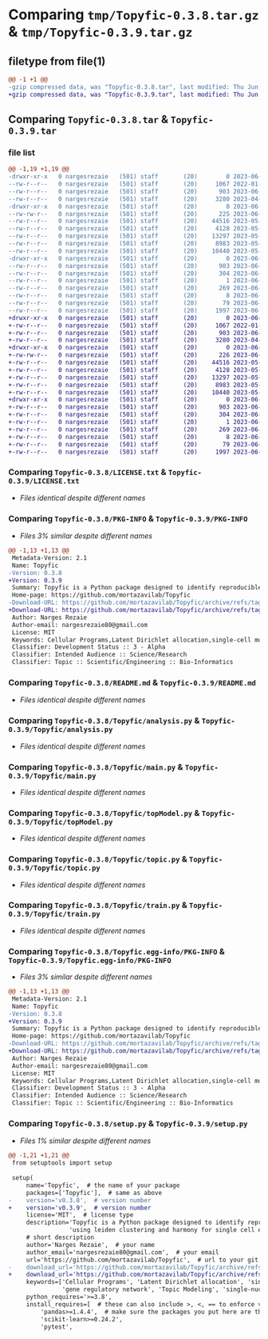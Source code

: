 # Comparing `tmp/Topyfic-0.3.8.tar.gz` & `tmp/Topyfic-0.3.9.tar.gz`

## filetype from file(1)

```diff
@@ -1 +1 @@
-gzip compressed data, was "Topyfic-0.3.8.tar", last modified: Thu Jun  1 18:05:14 2023, max compression
+gzip compressed data, was "Topyfic-0.3.9.tar", last modified: Thu Jun  1 18:09:08 2023, max compression
```

## Comparing `Topyfic-0.3.8.tar` & `Topyfic-0.3.9.tar`

### file list

```diff
@@ -1,19 +1,19 @@
-drwxr-xr-x   0 nargesrezaie   (501) staff       (20)        0 2023-06-01 18:05:14.607867 Topyfic-0.3.8/
--rw-r--r--   0 nargesrezaie   (501) staff       (20)     1067 2022-01-27 20:57:46.000000 Topyfic-0.3.8/LICENSE.txt
--rw-r--r--   0 nargesrezaie   (501) staff       (20)      903 2023-06-01 18:05:14.607944 Topyfic-0.3.8/PKG-INFO
--rw-r--r--   0 nargesrezaie   (501) staff       (20)     3280 2023-04-27 22:47:11.000000 Topyfic-0.3.8/README.md
-drwxr-xr-x   0 nargesrezaie   (501) staff       (20)        0 2023-06-01 18:05:14.606730 Topyfic-0.3.8/Topyfic/
--rw-rw-r--   0 nargesrezaie   (501) staff       (20)      225 2023-06-01 18:00:48.000000 Topyfic-0.3.8/Topyfic/__init__.py
--rw-r--r--   0 nargesrezaie   (501) staff       (20)    44516 2023-05-31 23:01:59.000000 Topyfic-0.3.8/Topyfic/analysis.py
--rw-r--r--   0 nargesrezaie   (501) staff       (20)     4128 2023-05-31 23:11:38.000000 Topyfic-0.3.8/Topyfic/main.py
--rw-r--r--   0 nargesrezaie   (501) staff       (20)    13297 2023-05-31 23:11:38.000000 Topyfic-0.3.8/Topyfic/topModel.py
--rw-r--r--   0 nargesrezaie   (501) staff       (20)     8983 2023-05-31 23:11:38.000000 Topyfic-0.3.8/Topyfic/topic.py
--rw-r--r--   0 nargesrezaie   (501) staff       (20)    10440 2023-05-31 22:59:19.000000 Topyfic-0.3.8/Topyfic/train.py
-drwxr-xr-x   0 nargesrezaie   (501) staff       (20)        0 2023-06-01 18:05:14.607712 Topyfic-0.3.8/Topyfic.egg-info/
--rw-r--r--   0 nargesrezaie   (501) staff       (20)      903 2023-06-01 18:05:14.000000 Topyfic-0.3.8/Topyfic.egg-info/PKG-INFO
--rw-r--r--   0 nargesrezaie   (501) staff       (20)      304 2023-06-01 18:05:14.000000 Topyfic-0.3.8/Topyfic.egg-info/SOURCES.txt
--rw-r--r--   0 nargesrezaie   (501) staff       (20)        1 2023-06-01 18:05:14.000000 Topyfic-0.3.8/Topyfic.egg-info/dependency_links.txt
--rw-r--r--   0 nargesrezaie   (501) staff       (20)      269 2023-06-01 18:05:14.000000 Topyfic-0.3.8/Topyfic.egg-info/requires.txt
--rw-r--r--   0 nargesrezaie   (501) staff       (20)        8 2023-06-01 18:05:14.000000 Topyfic-0.3.8/Topyfic.egg-info/top_level.txt
--rw-r--r--   0 nargesrezaie   (501) staff       (20)       79 2023-06-01 18:05:14.608211 Topyfic-0.3.8/setup.cfg
--rw-r--r--   0 nargesrezaie   (501) staff       (20)     1997 2023-06-01 18:04:29.000000 Topyfic-0.3.8/setup.py
+drwxr-xr-x   0 nargesrezaie   (501) staff       (20)        0 2023-06-01 18:09:08.264098 Topyfic-0.3.9/
+-rw-r--r--   0 nargesrezaie   (501) staff       (20)     1067 2022-01-27 20:57:46.000000 Topyfic-0.3.9/LICENSE.txt
+-rw-r--r--   0 nargesrezaie   (501) staff       (20)      903 2023-06-01 18:09:08.264175 Topyfic-0.3.9/PKG-INFO
+-rw-r--r--   0 nargesrezaie   (501) staff       (20)     3280 2023-04-27 22:47:11.000000 Topyfic-0.3.9/README.md
+drwxr-xr-x   0 nargesrezaie   (501) staff       (20)        0 2023-06-01 18:09:08.262975 Topyfic-0.3.9/Topyfic/
+-rw-rw-r--   0 nargesrezaie   (501) staff       (20)      226 2023-06-01 18:08:21.000000 Topyfic-0.3.9/Topyfic/__init__.py
+-rw-r--r--   0 nargesrezaie   (501) staff       (20)    44516 2023-05-31 23:01:59.000000 Topyfic-0.3.9/Topyfic/analysis.py
+-rw-r--r--   0 nargesrezaie   (501) staff       (20)     4128 2023-05-31 23:11:38.000000 Topyfic-0.3.9/Topyfic/main.py
+-rw-r--r--   0 nargesrezaie   (501) staff       (20)    13297 2023-05-31 23:11:38.000000 Topyfic-0.3.9/Topyfic/topModel.py
+-rw-r--r--   0 nargesrezaie   (501) staff       (20)     8983 2023-05-31 23:11:38.000000 Topyfic-0.3.9/Topyfic/topic.py
+-rw-r--r--   0 nargesrezaie   (501) staff       (20)    10440 2023-05-31 22:59:19.000000 Topyfic-0.3.9/Topyfic/train.py
+drwxr-xr-x   0 nargesrezaie   (501) staff       (20)        0 2023-06-01 18:09:08.263956 Topyfic-0.3.9/Topyfic.egg-info/
+-rw-r--r--   0 nargesrezaie   (501) staff       (20)      903 2023-06-01 18:09:08.000000 Topyfic-0.3.9/Topyfic.egg-info/PKG-INFO
+-rw-r--r--   0 nargesrezaie   (501) staff       (20)      304 2023-06-01 18:09:08.000000 Topyfic-0.3.9/Topyfic.egg-info/SOURCES.txt
+-rw-r--r--   0 nargesrezaie   (501) staff       (20)        1 2023-06-01 18:09:08.000000 Topyfic-0.3.9/Topyfic.egg-info/dependency_links.txt
+-rw-r--r--   0 nargesrezaie   (501) staff       (20)      269 2023-06-01 18:09:08.000000 Topyfic-0.3.9/Topyfic.egg-info/requires.txt
+-rw-r--r--   0 nargesrezaie   (501) staff       (20)        8 2023-06-01 18:09:08.000000 Topyfic-0.3.9/Topyfic.egg-info/top_level.txt
+-rw-r--r--   0 nargesrezaie   (501) staff       (20)       79 2023-06-01 18:09:08.264444 Topyfic-0.3.9/setup.cfg
+-rw-r--r--   0 nargesrezaie   (501) staff       (20)     1997 2023-06-01 18:08:34.000000 Topyfic-0.3.9/setup.py
```

### Comparing `Topyfic-0.3.8/LICENSE.txt` & `Topyfic-0.3.9/LICENSE.txt`

 * *Files identical despite different names*

### Comparing `Topyfic-0.3.8/PKG-INFO` & `Topyfic-0.3.9/PKG-INFO`

 * *Files 3% similar despite different names*

```diff
@@ -1,13 +1,13 @@
 Metadata-Version: 2.1
 Name: Topyfic
-Version: 0.3.8
+Version: 0.3.9
 Summary: Topyfic is a Python package designed to identify reproducible latent dirichlet allocation (LDA) using leiden clustering and harmony for single cell epigenomics data
 Home-page: https://github.com/mortazavilab/Topyfic
-Download-URL: https://github.com/mortazavilab/Topyfic/archive/refs/tags/v0.3.8.tar.gz
+Download-URL: https://github.com/mortazavilab/Topyfic/archive/refs/tags/v0.3.9.tar.gz
 Author: Narges Rezaie
 Author-email: nargesrezaie80@gmail.com
 License: MIT
 Keywords: Cellular Programs,Latent Dirichlet allocation,single-cell multiome,single-cell RNA-seq,gene regulatory network,Topic Modeling,single-nucleus RNA-seq
 Classifier: Development Status :: 3 - Alpha
 Classifier: Intended Audience :: Science/Research 
 Classifier: Topic :: Scientific/Engineering :: Bio-Informatics
```

### Comparing `Topyfic-0.3.8/README.md` & `Topyfic-0.3.9/README.md`

 * *Files identical despite different names*

### Comparing `Topyfic-0.3.8/Topyfic/analysis.py` & `Topyfic-0.3.9/Topyfic/analysis.py`

 * *Files identical despite different names*

### Comparing `Topyfic-0.3.8/Topyfic/main.py` & `Topyfic-0.3.9/Topyfic/main.py`

 * *Files identical despite different names*

### Comparing `Topyfic-0.3.8/Topyfic/topModel.py` & `Topyfic-0.3.9/Topyfic/topModel.py`

 * *Files identical despite different names*

### Comparing `Topyfic-0.3.8/Topyfic/topic.py` & `Topyfic-0.3.9/Topyfic/topic.py`

 * *Files identical despite different names*

### Comparing `Topyfic-0.3.8/Topyfic/train.py` & `Topyfic-0.3.9/Topyfic/train.py`

 * *Files identical despite different names*

### Comparing `Topyfic-0.3.8/Topyfic.egg-info/PKG-INFO` & `Topyfic-0.3.9/Topyfic.egg-info/PKG-INFO`

 * *Files 3% similar despite different names*

```diff
@@ -1,13 +1,13 @@
 Metadata-Version: 2.1
 Name: Topyfic
-Version: 0.3.8
+Version: 0.3.9
 Summary: Topyfic is a Python package designed to identify reproducible latent dirichlet allocation (LDA) using leiden clustering and harmony for single cell epigenomics data
 Home-page: https://github.com/mortazavilab/Topyfic
-Download-URL: https://github.com/mortazavilab/Topyfic/archive/refs/tags/v0.3.8.tar.gz
+Download-URL: https://github.com/mortazavilab/Topyfic/archive/refs/tags/v0.3.9.tar.gz
 Author: Narges Rezaie
 Author-email: nargesrezaie80@gmail.com
 License: MIT
 Keywords: Cellular Programs,Latent Dirichlet allocation,single-cell multiome,single-cell RNA-seq,gene regulatory network,Topic Modeling,single-nucleus RNA-seq
 Classifier: Development Status :: 3 - Alpha
 Classifier: Intended Audience :: Science/Research 
 Classifier: Topic :: Scientific/Engineering :: Bio-Informatics
```

### Comparing `Topyfic-0.3.8/setup.py` & `Topyfic-0.3.9/setup.py`

 * *Files 1% similar despite different names*

```diff
@@ -1,21 +1,21 @@
 from setuptools import setup
 
 setup(
     name='Topyfic',  # the name of your package
     packages=['Topyfic'],  # same as above
-    version='v0.3.8',  # version number
+    version='v0.3.9',  # version number
     license='MIT',  # license type
     description='Topyfic is a Python package designed to identify reproducible latent dirichlet allocation (LDA) '
                 'using leiden clustering and harmony for single cell epigenomics data',
     # short description
     author='Narges Rezaie',  # your name
     author_email='nargesrezaie80@gmail.com',  # your email
     url='https://github.com/mortazavilab/Topyfic',  # url to your git repo
-    download_url='https://github.com/mortazavilab/Topyfic/archive/refs/tags/v0.3.8.tar.gz',  # link to the tar.gz file associated with this release
+    download_url='https://github.com/mortazavilab/Topyfic/archive/refs/tags/v0.3.9.tar.gz',  # link to the tar.gz file associated with this release
     keywords=['Cellular Programs', 'Latent Dirichlet allocation', 'single-cell multiome', 'single-cell RNA-seq',
               'gene regulatory network', 'Topic Modeling', 'single-nucleus RNA-seq'],  #
     python_requires='>=3.8',
     install_requires=[  # these can also include >, <, == to enforce version compatibility
         'pandas>=1.4.4',  # make sure the packages you put here are those NOT included in the base python distribution
         'scikit-learn>=0.24.2',
         'pytest',
```

